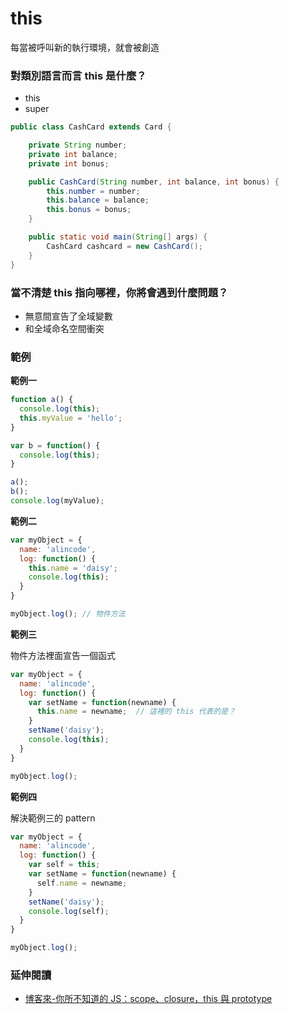 # this

每當被呼叫新的執行環境，就會被創造

### 對類別語言而言 this 是什麼？

* this
* super

```java
public class CashCard extends Card {

	private String number;
	private int balance;
	private int bonus;

	public CashCard(String number, int balance, int bonus) {
		this.number = number;
		this.balance = balance;
		this.bonus = bonus;
	}

	public static void main(String[] args) {
		CashCard cashcard = new CashCard();
	}
}
```

<!-- 在 class 語言 this 往往指向 instance-->


### 當不清楚 this 指向哪裡，你將會遇到什麼問題？

* 無意間宣告了全域變數
* 和全域命名空間衝突

### 範例

**範例一**

```js
function a() {
  console.log(this);
  this.myValue = 'hello';
}

var b = function() {
  console.log(this);
}

a();
b();
console.log(myValue);
```

<!-- 兩個 this 都指向 global -->

**範例二**

<!--當函式連結到物件方法時，this 關鍵字就會指向那個連結到的物件。-->

```js
var myObject = {
  name: 'alincode',
  log: function() {
    this.name = 'daisy';
    console.log(this);
  }
}

myObject.log();	// 物件方法
```

<!-- daisy 發 dayz -->

**範例三**

物件方法裡面宣告一個函式

```js
var myObject = {
  name: 'alincode',
  log: function() {
    var setName = function(newname) {
      this.name = newname;	// 這裡的 this 代表的是？
    }
    setName('daisy');
    console.log(this);
  }
}

myObject.log();
```

<!-- setName 函式並沒有連結到物件方法，所以這裡的 this 是指向 globel -->

**範例四**

解決範例三的 pattern

```js
var myObject = {
  name: 'alincode',
  log: function() {
    var self = this;
    var setName = function(newname) {
      self.name = newname;
    }
    setName('daisy');
    console.log(self);
  }
}

myObject.log();
```

### 延伸閱讀

* [博客來-你所不知道的 JS：scope、closure，this 與 prototype](http://www.books.com.tw/products/0010714615)
